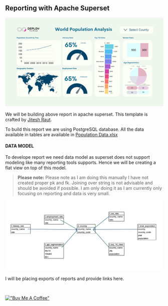 ## Reporting with Apache Superset

![World Population](./assets/world_population_reporting_template.jpeg)


We will be building above report in apache superset. This template is crafted by [Jitesh Raut](http://www.jiteshraut.me/).


To build this report we are using PostgreSQL database. All the data available in tables are available in [Population Data.xlsx](./Data/Population%20Data.xlsx)


#### DATA MODEL

To develope report we need data model as superset does not support modeling like many reporting tools supports. Hence we will be creating a flat view on top of this model. 

> **Please note:**  Please note as I am doing this manually I have not created proper pk and fk. Joining over string is not advisable and should be avoided if possible. I am only doing it as I am currently only focusing on reporting and data is very small.

![Data Model](./assets/data_model.png)

I will be placing exports of reports and provide links here.

&nbsp;
&nbsp;
&nbsp;

[!["Buy Me A Coffee"](https://www.buymeacoffee.com/assets/img/custom_images/orange_img.png)](https://www.buymeacoffee.com/shantanukhond)